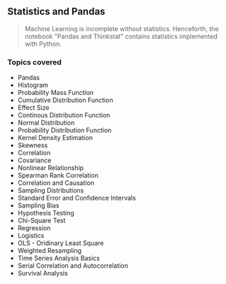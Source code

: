 
## Statistics and Pandas

   >Machine Learning is incomplete without statistics. Henceforth, the notebook "Pandas and Thinkstat" contains statistics 
    implemented with Python.

### Topics covered

* Pandas
* Histogram 
* Probability Mass Function
* Cumulative Distribution Function
* Effect Size
* Continous Distribution Function
* Normal Distribution
* Probability Distribution Function
* Kernel Density Estimation
* Skewness
* Correlation
* Covariance
* Nonlinear Relationship
* Spearman Rank Correlation
* Correlation and Causation
* Sampling Distributions
* Standard Error and Confidence Intervals
* Sampling Bias
* Hypothesis Testing
* Chi-Square Test
* Regression
* Logistics
* OLS - Oridinary Least Square
* Weighted Resampling
* Time Series Analysis Basics
* Serial Correlation and Autocorrelation
* Survival Analysis
